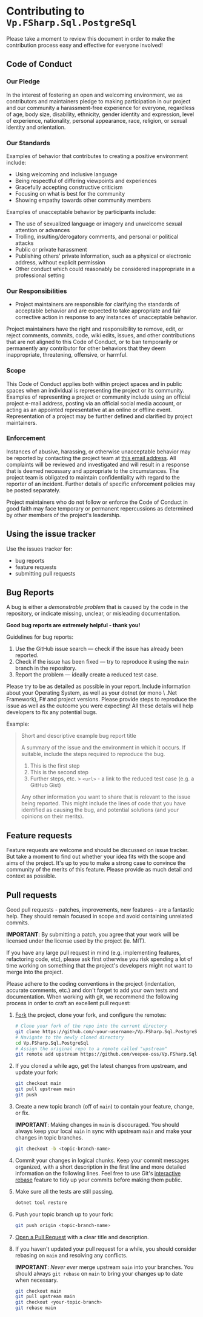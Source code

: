 # Contributing to `Vp.FSharp.Sql.PostgreSql`

Please take a moment to review this document in order to make the contribution process easy and effective for everyone involved!

## Code of Conduct
### Our Pledge
In the interest of fostering an open and welcoming environment, we as contributors and maintainers pledge to making participation in our project and our community a harassment-free experience for everyone, regardless of age, body size, disability, ethnicity, gender identity and expression, level of experience, nationality, personal appearance, race, religion, or sexual identity and orientation.

### Our Standards
Examples of behavior that contributes to creating a positive environment include:

- Using welcoming and inclusive language
- Being respectful of differing viewpoints and experiences
- Gracefully accepting constructive criticism
- Focusing on what is best for the community
- Showing empathy towards other community members

Examples of unacceptable behavior by participants include:
- The use of sexualized language or imagery and unwelcome sexual attention or advances
- Trolling, insulting/derogatory comments, and personal or political attacks
- Public or private harassment
- Publishing others' private information, such as a physical or electronic address, without explicit permission
- Other conduct which could reasonably be considered inappropriate in a professional setting

### Our Responsibilities
- Project maintainers are responsible for clarifying the standards of acceptable behavior and are expected to take appropriate and fair corrective action in response to any instances of unacceptable behavior.

Project maintainers have the right and responsibility to remove, edit, or reject comments, commits, code, wiki edits, issues, and other contributions that are not aligned to this Code of Conduct, or to ban temporarily or permanently any contributor for other behaviors that they deem inappropriate, threatening, offensive, or harmful.

### Scope
This Code of Conduct applies both within project spaces and in public spaces when an individual is representing the project or its community. Examples of representing a project or community include using an official project e-mail address, posting via an official social media account, or acting as an appointed representative at an online or offline event. Representation of a project may be further defined and clarified by project maintainers.

### Enforcement
Instances of abusive, harassing, or otherwise unacceptable behavior may be reported by contacting the project team at [this email address](mailto:mperret@veepee.com). All complaints will be reviewed and investigated and will result in a response that is deemed necessary and appropriate to the circumstances. The project team is obligated to maintain confidentiality with regard to the reporter of an incident. Further details of specific enforcement policies may be posted separately.

Project maintainers who do not follow or enforce the Code of Conduct in good faith may face temporary or permanent repercussions as determined by other members of the project's leadership.

## Using the issue tracker

Use the issues tracker for:

- bug reports
- feature requests
- submitting pull requests

## Bug Reports

A bug is either a _demonstrable problem_ that is caused by the code in the repository, or indicate missing, unclear, or misleading documentation.

**Good bug reports are extremely helpful - thank you!**

Guidelines for bug reports:

1. Use the GitHub issue search — check if the issue has already been reported.
2. Check if the issue has been fixed — try to reproduce it using the `main` branch in the repository.
3. Report the problem — ideally create a reduced test case.

Please try to be as detailed as possible in your report. Include information about your Operating System, as well as your dotnet (or mono \ .Net Framework), F# and project versions. Please provide steps to reproduce the issue as well as the outcome you were expecting! All these details will help developers to fix any potential bugs.

Example:

> Short and descriptive example bug report title
>
> A summary of the issue and the environment in which it occurs. If suitable, include the steps required to reproduce the bug.
>
> 1. This is the first step
> 2. This is the second step
> 3. Further steps, etc.
     > `<url>` - a link to the reduced test case (e.g. a GitHub Gist)
>
> Any other information you want to share that is relevant to the issue being reported. This might include the lines of code that you have identified as causing the bug, and potential solutions (and your opinions on their merits).

## Feature requests
Feature requests are welcome and should be discussed on issue tracker. But take a moment to find out whether your idea fits with the scope and aims of the project. It's up to you to make a strong case to convince the community of the merits of this feature. Please provide as much detail and context as possible.

## Pull requests
Good pull requests - patches, improvements, new features - are a fantastic help. They should remain focused in scope and avoid containing unrelated commits.

**IMPORTANT**: By submitting a patch, you agree that your work will be licensed under the license used by the project (ie. MIT).

If you have any large pull request in mind (e.g. implementing features, refactoring code, etc), please ask first otherwise you risk spending a lot of time working on something that the project's developers might not want to merge into the project.

Please adhere to the coding conventions in the project (indentation, accurate comments, etc.) and don't forget to add your own tests and documentation. When working with git, we recommend the following process in order to craft an excellent pull request:

1. [Fork](https://help.github.com/articles/fork-a-repo/) the project, clone your fork,  and configure the remotes:

   ```bash
   # Clone your fork of the repo into the current directory
   git clone https://github.com/<your-username>/Vp.FSharp.Sql.PostgreSql
   # Navigate to the newly cloned directory
   cd Vp.FSharp.Sql.PostgreSql
   # Assign the original repo to a remote called "upstream"
   git remote add upstream https://github.com/veepee-oss/Vp.FSharp.Sql.PostgreSql
   ```

2. If you cloned a while ago, get the latest changes from upstream, and update your fork:

   ```bash
   git checkout main
   git pull upstream main
   git push
   ```

3. Create a new topic branch (off of `main`) to contain your feature, change, or fix.

   **IMPORTANT**: Making changes in `main` is discouraged. You should always keep your local `main` in sync with upstream `main` and make your changes in topic branches.

   ```bash
   git checkout -b <topic-branch-name>
   ```

4. Commit your changes in logical chunks. Keep your commit messages organized, with a short description in the first line and more detailed information on the following lines. Feel free to use Git's [interactive rebase](https://help.github.com/articles/about-git-rebase/) feature to tidy up your commits before making them public.

5. Make sure all the tests are still passing.

   ```bash
   dotnet tool restore
   ```

6. Push your topic branch up to your fork:

   ```bash
   git push origin <topic-branch-name>
   ```

7. [Open a Pull Request](https://help.github.com/articles/about-pull-requests/) with a clear title and description.

8. If you haven't updated your pull request for a while, you should consider rebasing on `main` and resolving any conflicts.

   **IMPORTANT**: _Never ever_ merge upstream `main` into your branches. You should always `git rebase` on `main` to bring your changes up to date when necessary.

   ```bash
   git checkout main
   git pull upstream main
   git checkout <your-topic-branch>
   git rebase main
   ```
